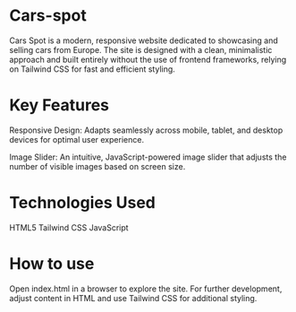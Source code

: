 # Cars-spot

Cars Spot is a modern, responsive website dedicated to showcasing and selling cars from Europe. 
The site is designed with a clean, minimalistic approach and built entirely without the use of frontend frameworks, relying on Tailwind CSS for fast and efficient styling.

# Key Features

Responsive Design: Adapts seamlessly across mobile, tablet, and desktop devices for optimal user experience.

Image Slider: An intuitive, JavaScript-powered image slider that adjusts the number of visible images based on screen size.

# Technologies Used

HTML5
Tailwind CSS
JavaScript

# How to use
Open index.html in a browser to explore the site.
For further development, adjust content in HTML and use Tailwind CSS for additional styling.